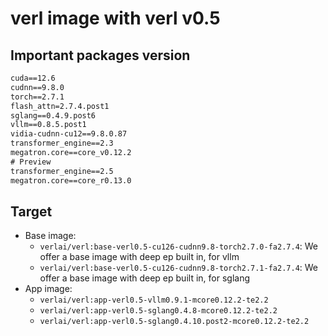 # verl image with verl v0.5

## Important packages version

```txt
cuda==12.6
cudnn==9.8.0
torch==2.7.1
flash_attn=2.7.4.post1
sglang==0.4.9.post6
vllm==0.8.5.post1
vidia-cudnn-cu12==9.8.0.87
transformer_engine==2.3
megatron.core==core_v0.12.2
# Preview
transformer_engine==2.5
megatron.core==core_r0.13.0
```

## Target

- Base image:
    - `verlai/verl:base-verl0.5-cu126-cudnn9.8-torch2.7.0-fa2.7.4`: We offer a base image with deep ep built in, for vllm
    - `verlai/verl:base-verl0.5-cu126-cudnn9.8-torch2.7.1-fa2.7.4`: We offer a base image with deep ep built in, for sglang
- App image:
    - `verlai/verl:app-verl0.5-vllm0.9.1-mcore0.12.2-te2.2`
    - `verlai/verl:app-verl0.5-sglang0.4.8-mcore0.12.2-te2.2`
    - `verlai/verl:app-verl0.5-sglang0.4.10.post2-mcore0.12.2-te2.2`
